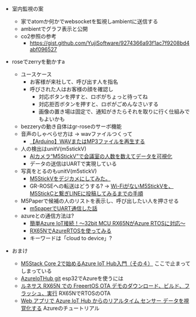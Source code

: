 * 室内監視の案
  * 家でatomか何かでwebsocketを監視しambientに送信する
  * ambientでグラフ表示と公開
  * co2参照の参考
    * https://gist.github.com/YujiSoftware/9274366a93f1ac7f9208bd4abf096527
* roseでzerryを動かすa
  * ユースケース
    * お客様が来社して、呼び出す人を指名
    * 呼びされた人はお客様の顔を確認し
      * 対応ボタンを押すと、ロボがちょっと待ってね
      * 対応拒否ボタンを押すと、ロボがごめんなさいする
      * 画像の置き場は固定で、通知がきたらそれを取りに行く仕組みでもよいかも
  * bezzeryの動き自体はgr-roseのサーボ機能
  * 音声のしゃべらせ方は  → wavファイルつくって
    * [【Arduino】WAVまたはMP3ファイルを再生する](https://nn-hokuson.hatenablog.com/entry/2017/09/01/092945)
  * 人の検出はunitV(m5stickV)
    * [AIカメラ“M5StickV”で会議室の人数を数えてデータを可視化](https://eng-blog.iij.ad.jp/archives/8424)
    * データの送信はUARTで実現している
  * 写真をとるのもunitV(m5stickV)
    * [M5StickVをデジカメにしてみた。](https://qiita.com/deckeye/items/dc27c3bbe7ae9e724c35)
    * GR-ROSEへの転送はどうする? → [Wi-FiがないM5StickVを、M5StickCと繋ぎLINEに投稿してみるまでの手順](https://qiita.com/nnn112358/items/5efd926fea20cd6c2c43)
  * M5Paperで候補の人のリストを表示し、呼び出したい人を押させる
    * [m5paperでUART通信した話](http://setsubi.no-mania.com/m5paper/m5paper%E3%81%A7uart%E9%80%9A%E4%BF%A1%E3%81%97%E3%81%9F%E8%A9%B1)
  * azureとの通信方法は?
    * [簡単Azure IoT接続！～32bit MCU RX65NがAzure RTOSに対応～](https://www.renesas.com/us/ja/blogs/easy-azure-iot-connection-rx65n-32bit-mcu-supports-azure-rtos)
    * [RX65NでAzureRTOSを使ってみる](https://qiita.com/kei-606/items/63907512b9cf812ca4d3)
    * キーワードは「cloud to device」?

* おまけ
  * [M5Stack Core 2で始めるAzure IoT Hub入門（その４）](https://hatsune.hatenablog.jp/entry/2021/09/06/203424) ここで止まってしまっている
  * [AzureIoTHub git](https://github.com/Azure/azure-iot-arduino) esp32でAzureを使うには
  * [ルネサス RX65N での FreeertOS OTA デモのダウンロード、ビルド、フラッシュ、実行](https://docs.aws.amazon.com/ja_jp/freertos/latest/userguide/download-rx65n-ota.html) RX65NでRTOSのOTA
  * [Web アプリで Azure IoT Hub からのリアルタイム センサー データを視覚化する](https://docs.microsoft.com/ja-jp/azure/iot-hub/iot-hub-live-data-visualization-in-web-apps) Azureのチュートリアル

